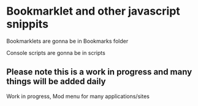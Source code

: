 # Bookmarklet and other javascript snippits

Bookmarklets are gonna be in Bookmarks folder 

Console scripts are gonna be in scripts

Please note this is a work in progress and many things will be added daily
------
Work in progress, 
Mod menu for many applications/sites
